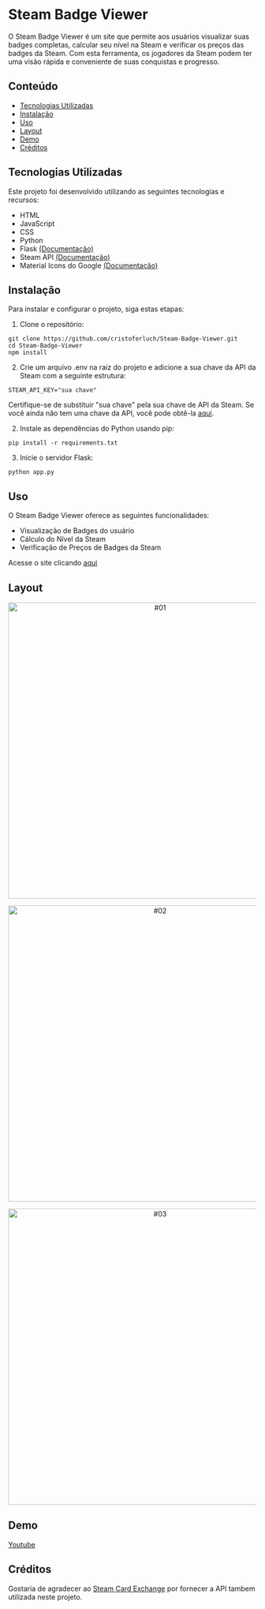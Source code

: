 # Steam Badge Viewer

O Steam Badge Viewer é um site que permite aos usuários visualizar suas badges completas, calcular seu nível na Steam e verificar os preços das badges da Steam. Com esta ferramenta, os jogadores da Steam podem ter uma visão rápida e conveniente de suas conquistas e progresso.

## Conteúdo

- [Tecnologias Utilizadas](#tecnologias-utilizadas)
- [Instalação](#instalação)
- [Uso](#uso)
- [Layout](#layout)
- [Demo](#demo)
- [Créditos](#créditos)

## Tecnologias Utilizadas

Este projeto foi desenvolvido utilizando as seguintes tecnologias e recursos:

- HTML
- JavaScript
- CSS
- Python
- Flask [(Documentação)](https://flask.palletsprojects.com/en/3.0.x/)
- Steam API [(Documentação)](https://steamcommunity.com/dev)
- Material Icons do Google [(Documentação)](https://fonts.google.com/icons)

## Instalação

Para instalar e configurar o projeto, siga estas etapas:

1. Clone o repositório:
   
```shell
git clone https://github.com/cristoferluch/Steam-Badge-Viewer.git
cd Steam-Badge-Viewer
npm install
````

2. Crie um arquivo .env na raiz do projeto e adicione a sua chave da API da Steam com a seguinte estrutura:
   
````shell
STEAM_API_KEY="sua chave"
````
Certifique-se de substituir "sua chave" pela sua chave de API da Steam. Se você ainda não tem uma chave da API, você pode obtê-la [aqui](https://steamcommunity.com/dev/apikey).

2. Instale as dependências do Python usando pip:

````shel
pip install -r requirements.txt
````

3. Inicie o servidor Flask:
````shell
python app.py
````

## Uso
O Steam Badge Viewer oferece as seguintes funcionalidades:

- Visualização de Badges do usuário
- Cálculo do Nível da Steam
- Verificação de Preços de Badges da Steam

Acesse o site clicando [aqui](https://steam-badge-viewer.onrender.com)

## Layout

<p align="center">
   <img src="https://github.com/cristoferluch/assets/blob/main/steam-badge-viewer-01-v2.png" alt="#01" width="600">
</p>

<p align="center">
   <img src="https://github.com/cristoferluch/assets/blob/main/steam-badge-viewer-02-v2.png" alt="#02" width="600">
</p>

<p align="center">
   <img src="https://github.com/cristoferluch/assets/blob/main/steam-badge-viewer-03-v2.png" alt="#03" width="600">
</p>

## Demo 

[Youtube](https://youtu.be/KXOhuHgURwU)

## Créditos
Gostaria de agradecer ao [Steam Card Exchange](https://www.steamcardexchange.net) por fornecer a API tambem utilizada neste projeto.
